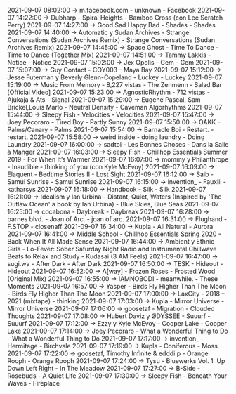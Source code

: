 2021-09-07 08:02:00 -> m.facebook.com - unknown - Facebook
2021-09-07 14:22:00 -> Dubharp - Spiral Heights - Bamboo Cross (con Lee Scratch Perry)
2021-09-07 14:27:00 -> Good Sad Happy Bad - Shades - Shades
2021-09-07 14:40:00 -> Automatic y Sudan Archives - Strange Conversations (Sudan Archives Remix) - Strange Conversations (Sudan Archives Remix)
2021-09-07 14:45:00 -> Space Ghost - Time To Dance - Time to Dance (Together Mix)
2021-09-07 14:51:00 -> Tammy Lakkis - Notice - Notice
2021-09-07 15:02:00 -> Jex Opolis - Gem - Gem
2021-09-07 15:07:00 -> Guy Contact - COY003 - Maya Bay
2021-09-07 15:12:00 -> Jesse Futerman y Beverly Glenn-Copeland - Luckey - Luckey
2021-09-07 15:19:00 -> Music From Memory - 8,227 vistas - The Zenmenn - Salad Bar [Official Video]
2021-09-07 15:23:00 -> AgnosticRhythm - 712 vistas - Ajukaja & Ats - Signal
2021-09-07 15:29:00 -> Eugene Pascal, Sam Brickel,Louis Marlo - Neutral Density - Caveman Algorhythms
2021-09-07 15:44:00 -> Sleepy Fish - Velocities - Velocities
2021-09-07 15:47:00 -> Joey Pecoraro - Tired Boy - Partly Sunny
2021-09-07 15:50:00 -> OAKK - Palms/Canary - Palms
2021-09-07 15:54:00 -> Barnacle Boi - Restart. - restart.
2021-09-07 15:58:00 -> weird inside - doing laundry - Doing Laundry
2021-09-07 16:00:00 -> sadtoi - Les Bonnes Choses - Dans la Salle à Manger
2021-09-07 16:03:00 -> Sleepy Fish - Chillhop Essentials Summer 2019 - For When It’s Warmer
2021-09-07 16:07:00 -> mommy y Philanthrope - Inaudible - thinking of you (con Kyle McEvoy)
2021-09-07 16:09:00 -> Elaquent - Bedtime Stories II - Lost Sight
2021-09-07 16:12:00 -> Saib - Samui Sunrise - Samui Sunrise
2021-09-07 16:15:00 -> invention_ - Fauxlii - katharsys
2021-09-07 16:18:00 -> Handbook - Silk - Silk
2021-09-07 16:21:00 -> Idealism y Ian Urbina - Distant, Quiet, Waters (Inspired by 'The Outlaw Ocean' a book by Ian Urbina) - Blue Skies, Blue Seas
2021-09-07 16:25:00 -> cocabona - Daybreak - Daybreak
2021-09-07 16:28:00 -> barnes blvd. - Joan of Arc. - joan of arc.
2021-09-07 16:31:00 -> Flughand - F.STOP - closenaff
2021-09-07 16:34:00 -> Kupla - All Natural - Aurora
2021-09-07 16:41:00 -> Middle School - Chillhop Essentials Spring 2020 - Back When It All Made Sense
2021-09-07 16:44:00 -> Ambient y Ethnic Girls - Lo-Fever: Sober Saturday Night Radio and Instrumental Chillwave Beats to Relax and Study - Kudasai (3 AM Feels)
2021-09-07 16:47:00 -> sugi.wa - After Dark - After Dark
2021-09-07 16:50:00 -> TESK - Hideout - Hideout
2021-09-07 16:52:00 -> A[way] - Frozen Roses - Frosted Wood (Original Mix)
2021-09-07 16:55:00 -> IAMNOBODI - meanwhile. - These Moments
2021-09-07 16:57:00 -> Yasper - Birds Fly Higher Than The Moon - Birds Fly Higher Than The Moon
2021-09-07 17:00:00 -> LaxCity - 2018 – 2021 (mixtape) - thinking
2021-09-07 17:03:00 -> Kupla - Mirror Universe - Mirror Universe
2021-09-07 17:06:00 -> goosetaf - Migration - Clouded Thoughts
2021-09-07 17:08:00 -> Hubert Daviz y ØDYSSEE - Suuurf - Suuurf
2021-09-07 17:12:00 -> Ezzy y Kyle McEvoy - Cooper Lake - Cooper Lake
2021-09-07 17:14:00 -> Joey Pecoraro - What a Wonderful Thing to Do - What a Wonderful Thing to Do
2021-09-07 17:17:00 -> invention_ - Hermitage - Birchvale
2021-09-07 17:19:00 -> Kupla - Coniferous - Moss
2021-09-07 17:22:00 -> goosetaf, Timothy Infinite & edddi p - Orange Rooph - Orange Rooph
2021-09-07 17:24:00 -> Tysu - Bluewerks Vol. 1: Up Down Left Right - In The Meadow
2021-09-07 17:27:00 -> B-Side - Rosebuds - A Quiet Life
2021-09-07 17:30:00 -> Sleepy Fish - Beneath Your Waves - Fireplace
